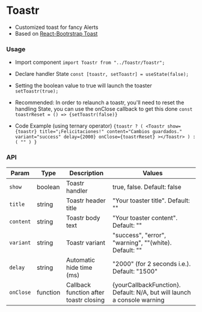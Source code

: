 # Toastr 

* Customized toast for fancy Alerts
* Based on [React-Bootrstrap Toast](https://react-bootstrap.github.io/components/toasts/)

### Usage

* Import component
`import Toastr from "../Toastr/Toastr";`

* Declare handler State
`const [toastr, setToastr] = useState(false);`

* Setting the boolean value to true will launch the toaster
`setToastr(true);`

* Recommended: In order to relaunch a toastr, you'll need to reset the handling State, you can use the onClose callback to get this done
`const toastrReset = () => {setToastr(false)}`

* Code Example (using ternary operator)
`{toastr ? ( <Toastr show={toastr} title="¡Felicitaciones!" content="Cambios guardados." variant="success" delay={2000} onClose={toastrReset} ></Toastr> ) : ( "" ) }`


### API

| Param | Type | Description | Values |
| --- | --- | --- | --- |
| `show` | boolean | Toastr handler | true, false. Default: false |
| `title` | string | Toastr header title | "Your toaster title". Default: "" |
| `content` | string | Toastr body text | "Your toaster content". Default: "" |
| `variant` | string | Toastr variant | "success", "error", "warning", ""(white). Default: ""|
| `delay` | string | Automatic hide time (ms) | "2000" (for 2 seconds i.e.). Default: "1500" |
| `onClose` | function | Callback function after toastr closing | {yourCallbackFunction}. Default: N/A, but will launch a console warning |